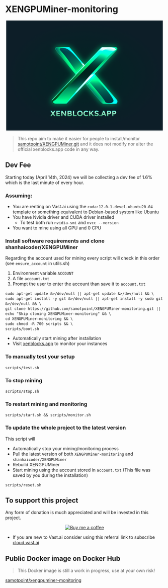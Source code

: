# XENGPUMiner-monitoring

<div style="width: 100%; text-align: center">
  <img src="docs/xenblocks-app-banner.png" alt="Xenblocks App" style="height:350px"/>
</div>

> This repo aim to make it easier for people to install/monitor [samotpoint/XENGPUMiner.git](https://github.com/samotpoint/XENGPUMiner) and it does not modify nor alter the official xenblocks.app code in any way.

## Dev Fee

Starting today (April 14th, 2024) we will be collecting a dev fee of 1.6% which is the last minute of every hour.

### Assuming:

- You are renting on Vast.ai using the `cuda:12.0.1-devel-ubuntu20.04` template or something equivalent to Debian-based
  system like Ubuntu
- You have Nvidia driver and CUDA driver installed
    - To test both run `nvidia-smi` and `nvcc --version`
- You want to mine using all GPU and 0 CPU

### Install software requirements and clone shanhaicoder/XENGPUMiner

Regarding the account used for mining every script will check in this order (see `ensure_account` in utils.sh)

1. Environment variable `ACCOUNT`
1. A file `account.txt`
1. Prompt the user to enter the account than save it to `account.txt`

```shell
sudo apt-get update &>/dev/null || apt-get update &>/dev/null && \
sudo apt-get install -y git &>/dev/null || apt-get install -y sudo git &>/dev/null && \
git clone https://github.com/samotpoint/XENGPUMiner-monitoring.git || echo "Skip cloning XENGPUMiner-monitoring" && \
cd XENGPUMiner-monitoring && \
sudo chmod -R 700 scripts && \
scripts/boot.sh
```

- Automatically start mining after installation
- Visit [xenblocks.app](https://www.xenblocks.app) to monitor your instances

### To manually test your setup

```shell
scripts/test.sh
```

### To stop mining

```shell
scripts/stop.sh
```

### To restart mining and monitoring

```shell
scripts/start.sh && scripts/monitor.sh
```

### To update the whole project to the latest version

This script will

- Automatically stop your mining/monitoring process
- Pull the latest version of both `XENGPUMiner-monitoring` and `shanhaicoder/XENGPUMiner`
- Rebuild XENGPUMiner
- Start mining using the account stored in `account.txt` (This file was saved by you during the installation)

```shell
scripts/reset.sh
```

## To support this project

Any form of donation is much appreciated and will be invested in this project.

<div style="width: 100%; text-align: center">
  <a href="https://www.buymeacoffee.com/samotpoints">
    <img alt="Buy me a coffee" src="https://img.buymeacoffee.com/button-api/?text=Buy me a coffee&emoji=&slug=samotpoints&button_colour=40DCA5&font_colour=ffffff&font_family=Cookie&outline_colour=000000&coffee_colour=FFDD00" />
  </a>
</div>

- If you are new to Vast.ai consider using this referral link to
  subscribe [cloud.vast.ai](https://cloud.vast.ai/?ref_id=90806)

## Public Docker image on Docker Hub

> This Docker image is still a work in progress, use at your own risk!

[samotpoint/xengpuminer-monitoring](https://hub.docker.com/repository/docker/samotpoint/xengpuminer-monitoring)

